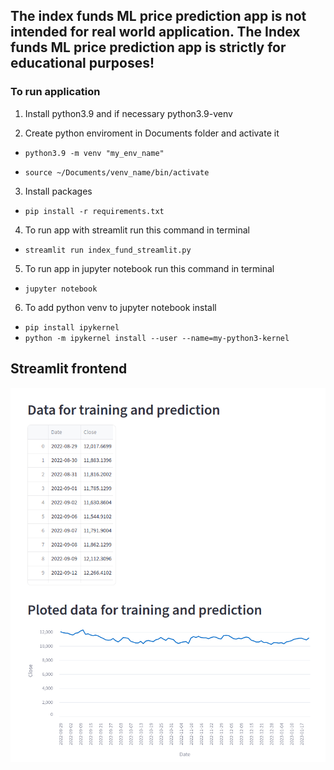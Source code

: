 ## The index funds ML price prediction app is not intended for real world application. The Index funds ML price prediction app is strictly for educational purposes!

### To run application

1. Install python3.9 and if necessary python3.9-venv

2. Create python enviroment in Documents folder and activate it
- `python3.9 -m venv "my_env_name"` 

- `source ~/Documents/venv_name/bin/activate`

3. Install packages
- `pip install -r requirements.txt`

4. To run app with streamlit run this command in terminal
- `streamlit run index_fund_streamlit.py`

5. To run app in jupyter notebook run this command in terminal
- `jupyter notebook`

6. To add python venv to jupyter notebook install
- `pip install ipykernel`
- `python -m ipykernel install --user --name=my-python3-kernel`

## Streamlit frontend

![Index_funds screen shot.](Index_funds.png "Streamlit.")